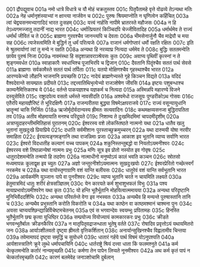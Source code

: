 001	द्रौपद्युवाच
001a	नमो धात्रे विधात्रे च यौ मोहं चक्रतुस्तव
001c	पितृपैतामहे वृत्ते वोढव्ये तेऽन्यथा मतिः
002a	नेह धर्मानृशंस्याभ्यां न क्षान्त्या नार्जवेन च
002c	पुरुषः श्रियमाप्नोति न घृणित्वेन कर्हिचित्
003a	त्वां चेद्व्यसनमभ्यागादिदं भारत दुःसहम्
003c	यत्त्वं नार्हसि नापीमे भ्रातरस्ते महौजसः
004a	न हि तेऽध्यगमज्जातु तदानीं नाद्य भारत
004c	धर्मात्प्रियतरं किञ्चिदपि चेज्जीवितादिह
005a	धर्मार्थमेव ते राज्यं धर्मार्थं जीवितं च ते
005c	ब्राह्मणा गुरवश्चैव जानन्त्यपि च देवताः
006a	भीमसेनार्जुनौ चैव माद्रेयौ च मया सह
006c	त्यजेस्त्वमिति मे बुद्धिर्न तु धर्मं परित्यजेः
007a	राजानं धर्मगोप्तारं धर्मो रक्षति रक्षितः
007c	इति मे श्रुतमार्याणां त्वां तु मन्ये न रक्षति
008a	अन्यथा हि नरव्याघ्र नित्यदा धर्ममेव ते
008c	बुद्धिः सततमन्वेति छायेव पुरुषं निजा
009a	नावमंस्था हि सदृशान्नावराञ्श्रेयसः कुतः
009c	अवाप्य पृथिवीं कृत्स्नां न ते शृङ्गमवर्धत
010a	स्वाहाकारैः स्वधाभिश्च पूजाभिरपि च द्विजान्
010c	दैवतानि पितॄंश्चैव सततं पार्थ सेवसे
011a	ब्राह्मणाः सर्वकामैस्ते सततं पार्थ तर्पिताः
011c	यतयो मोक्षिणश्चैव गृहस्थाश्चैव भारत
012a	आरण्यकेभ्यो लौहानि भाजनानि प्रयच्छसि
012c	नादेयं ब्राह्मणेभ्यस्ते गृहे किञ्चन विद्यते
013a	यदिदं वैश्वदेवान्ते सायम्प्रातः प्रदीयते
013c	तद्दत्त्वातिथिभृत्येभ्यो राजञ्शेषेण जीवसि
014a	इष्टयः पशुबन्धाश्च काम्यनैमित्तिकाश्च ये
014c	वर्तन्ते पाकयज्ञाश्च यज्ञकर्म च नित्यदा
015a	अस्मिन्नपि महारण्ये विजने दस्युसेविते
015c	राष्ट्रादपेत्य वसतो धर्मस्ते नावसीदति
016a	अश्वमेधो राजसूयः पुण्डरीकोऽथ गोसवः
016c	एतैरपि महायज्ञैरिष्टं ते भूरिदक्षिणैः
017a	राजन्परीतया बुद्ध्या विषमेऽक्षपराजये
017c	राज्यं वसून्यायुधानि भ्रातॄन्मां चासि निर्जितः
018a	ऋजोर्मृदोर्वदान्यस्य ह्रीमतः सत्यवादिनः
018c	कथमक्षव्यसनजा बुद्धिरापतिता तव
019a	अतीव मोहमायाति मनश्च परिदूयते
019c	निशाम्य ते दुःखमिदमिमां चापदमीदृशीम्
020a	अत्राप्युदाहरन्तीममितिहासं पुरातनम्
020c	ईश्वरस्य वशे लोकस्तिष्ठते नात्मनो यथा
021a	धातैव खलु भूतानां सुखदुःखे प्रियाप्रिये
021c	दधाति सर्वमीशानः पुरस्ताच्छुक्रमुच्चरन्
022a	यथा दारुमयी योषा नरवीर समाहिता
022c	ईरयत्यङ्गमङ्गानि तथा राजन्निमाः प्रजाः
023a	आकाश इव भूतानि व्याप्य सर्वाणि भारत
023c	ईश्वरो विदधातीह कल्याणं यच्च पापकम्
024a	शकुनिस्तन्तुबद्धो वा नियतोऽयमनीश्वरः
024c	ईश्वरस्य वशे तिष्ठन्नान्येषां नात्मनः प्रभुः
025a	मणिः सूत्र इव प्रोतो नस्योत इव गोवृषः
025c	धातुरादेशमन्वेति तन्मयो हि तदर्पणः
026a	नात्माधीनो मनुष्योऽयं कालं भवति कञ्चन
026c	स्रोतसो मध्यमापन्नः कूलाद्वृक्ष इव च्युतः
027a	अज्ञो जन्तुरनीशोऽयमात्मनः सुखदुःखयोः
027c	ईश्वरप्रेरितो गच्छेत्स्वर्गं नरकमेव च
028a	यथा वायोस्तृणाग्राणि वशं यान्ति बलीयसः
028c	धातुरेवं वशं यान्ति सर्वभूतानि भारत
029a	आर्यकर्मणि युञ्जानः पापे वा पुनरीश्वरः
029c	व्याप्य भूतानि चरते न चायमिति लक्ष्यते
030a	हेतुमात्रमिदं धातुः शरीरं क्षेत्रसञ्ज्ञितम्
030c	येन कारयते कर्म शुभाशुभफलं विभुः
031a	पश्य मायाप्रभावोऽयमीश्वरेण यथा कृतः
031c	यो हन्ति भूतैर्भूतानि मोहयित्वात्ममायया
032a	अन्यथा परिदृष्टानि मुनिभिर्वेददर्शिभिः
032c	अन्यथा परिवर्तन्ते वेगा इव नभस्वतः
033a	अन्यथैव हि मन्यन्ते पुरुषास्तानि तानि च
033c	अन्यथैव प्रभुस्तानि करोति विकरोति च
034a	यथा काष्ठेन वा काष्ठमश्मानं चाश्मना पुनः
034c	अयसा चाप्ययश्छिन्द्यान्निर्विचेष्टमचेतनम्
035a	एवं स भगवान्देवः स्वयम्भूः प्रपितामहः
035c	हिनस्ति भूतैर्भूतानि छद्म कृत्वा युधिष्ठिर
036a	सम्प्रयोज्य वियोज्यायं कामकारकरः प्रभुः
036c	क्रीडते भगवन्भूतैर्बालः क्रीडनकैरिव
037a	न मातृपितृवद्राजन्धाता भूतेषु वर्तते
037c	रोषादिव प्रवृत्तोऽयं यथायमितरो जनः
038a	आर्याञ्शीलवतो दृष्ट्वा ह्रीमतो वृत्तिकर्शितान्
038c	अनार्यान्सुखिनश्चैव विह्वलामीव चिन्तया
039a	तवेमामापदं दृष्ट्वा समृद्धिं च सुयोधने
039c	धातारं गर्हये पार्थ विषमं योऽनुपश्यति
040a	आर्यशास्त्रातिगे क्रूरे लुब्धे धर्मापचायिनि
040c	धार्तराष्ट्रे श्रियं दत्त्वा धाता किं फलमश्नुते
041a	कर्म चेत्कृतमन्वेति कर्तारं नान्यमृच्छति
041c	कर्मणा तेन पापेन लिप्यते नूनमीश्वरः
042a	अथ कर्म कृतं पापं न चेत्कर्तारमृच्छति
042c	कारणं बलमेवेह जनाञ्शोचामि दुर्बलान्
